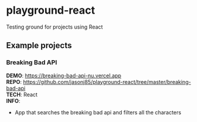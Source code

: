 # playground-react
Testing ground for projects using React

## Example projects

### Breaking Bad API
**DEMO**: https://breaking-bad-api-nu.vercel.app  
**REPO**: https://github.com/jasonj85/playground-react/tree/master/breaking-bad-api  
**TECH**: React  
**INFO**: 
* App that searches the breaking bad api and filters all the characters
